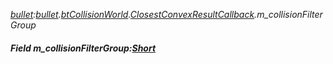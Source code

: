 _[bullet](../../modules/bullet/bullet-module.md):[bullet](../../modules/bullet/bullet-module.md).[btCollisionWorld](../../modules/bullet/bullet-btcollisionworld.md).[ClosestConvexResultCallback](../../modules/bullet/bullet-btcollisionworld-closestconvexresultcallback.md).m\_collisionFilterGroup_
##### Field m\_collisionFilterGroup:[Short](../../modules/wonkey/wonkey-types-short.md)
